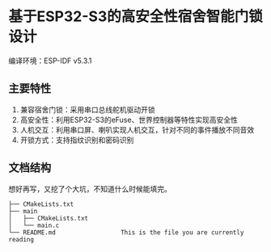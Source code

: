 # 基于ESP32-S3的高安全性宿舍智能门锁设计

编译环境：ESP-IDF v5.3.1

## 主要特性
1. 兼容宿舍门锁：采用串口总线舵机驱动开锁
2. 高安全性：利用ESP32-S3的eFuse、世界控制器等特性实现高安全性
3. 人机交互：利用串口屏、喇叭实现人机交互，针对不同的事件播放不同音效
4. 开锁方式：支持指纹识别和密码识别

## 文档结构

想好再写，又挖了个大坑，不知道什么时候能填完。

```
├── CMakeLists.txt
├── main
│   ├── CMakeLists.txt
│   └── main.c
└── README.md                  This is the file you are currently reading
```
